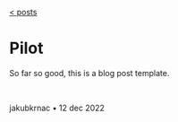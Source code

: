 [< posts](../../../)

# Pilot

So far so good, this is a blog post template.

&nbsp;

jakubkrnac • 12 dec 2022
